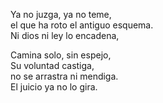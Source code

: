 
Ya no juzga, ya no teme,  
el que ha roto el antiguo esquema.  
Ni dios ni ley lo encadena,  

Camina solo, sin espejo,  
Su voluntad castiga,  
no se arrastra ni mendiga.  
El juicio ya no lo gira.
